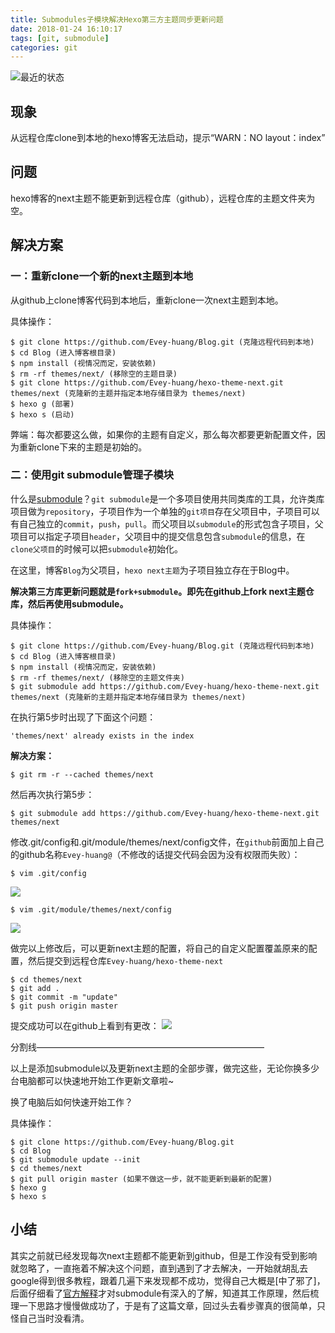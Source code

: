 ```yaml
---
title: Submodules子模块解决Hexo第三方主题同步更新问题
date: 2018-01-24 16:10:17
tags: [git, submodule]
categories: git
---
```


![最近的状态](http://p1cjg886l.bkt.clouddn.com/cry1.jpg)





## 现象

从远程仓库clone到本地的hexo博客无法启动，提示“WARN：NO layout：index”

## 问题

hexo博客的next主题不能更新到远程仓库（github），远程仓库的主题文件夹为空。

## 解决方案

### 一：重新clone一个新的next主题到本地

从github上clone博客代码到本地后，重新clone一次next主题到本地。

具体操作：

```shell
$ git clone https://github.com/Evey-huang/Blog.git (克隆远程代码到本地)
$ cd Blog (进入博客根目录)
$ npm install (视情况而定，安装依赖)
$ rm -rf themes/next/ (移除空的主题目录)
$ git clone https://github.com/Evey-huang/hexo-theme-next.git themes/next (克隆新的主题并指定本地存储目录为 themes/next)
$ hexo g (部署)
$ hexo s (启动)
```

弊端：每次都要这么做，如果你的主题有自定义，那么每次都要更新配置文件，因为重新clone下来的主题是初始的。



### 二：使用git submodule管理子模块

什么是[submodule](https://git-scm.com/book/zh/v2/Git-%E5%B7%A5%E5%85%B7-%E5%AD%90%E6%A8%A1%E5%9D%97)？`git submodule`是一个多项目使用共同类库的工具，允许类库项目做为`repository`，子项目作为一个单独的`git项目`存在父项目中，子项目可以有自己独立的`commit`，`push`，`pull`。而父项目以`submodule`的形式包含子项目，父项目可以指定子项目`header`，父项目中的提交信息包含`submodule`的信息，在`clone父项目`的时候可以把`submodule`初始化。

在这里，博客`Blog`为父项目，`hexo next主题`为子项目独立存在于Blog中。

**解决第三方库更新问题就是`fork+submodule`。即先在github上fork next主题仓库，然后再使用submodule。**

具体操作：

```shell
$ git clone https://github.com/Evey-huang/Blog.git (克隆远程代码到本地)
$ cd Blog (进入博客根目录)
$ npm install (视情况而定，安装依赖)
$ rm -rf themes/next/ (移除空的主题文件夹)
$ git submodule add https://github.com/Evey-huang/hexo-theme-next.git themes/next (克隆新的主题并指定本地存储目录为 themes/next)
```



在执行第5步时出现了下面这个问题：

```
'themes/next' already exists in the index
```

**解决方案：**

```shell
$ git rm -r --cached themes/next
```



然后再次执行第5步：

```shell
$ git submodule add https://github.com/Evey-huang/hexo-theme-next.git themes/next
```



修改.git/config和.git/module/themes/next/config文件，在`github`前面加上自己的github名称`Evey-huang@`（不修改的话提交代码会因为没有权限而失败）：

```shell
$ vim .git/config
```

![](http://p1cjg886l.bkt.clouddn.com/submodule1.png)



```shell
$ vim .git/module/themes/next/config
```

![](http://p1cjg886l.bkt.clouddn.com/submodule2.png)



做完以上修改后，可以更新next主题的配置，将自己的自定义配置覆盖原来的配置，然后提交到远程仓库`Evey-huang/hexo-theme-next`

```shell
$ cd themes/next
$ git add .
$ git commit -m "update"
$ git push origin master
```

提交成功可以在github上看到有更改：
![](http://p1cjg886l.bkt.clouddn.com/submodule3.png)



分割线——————————————————————————

以上是添加submodule以及更新next主题的全部步骤，做完这些，无论你换多少台电脑都可以快速地开始工作更新文章啦~

换了电脑后如何快速开始工作？

具体操作：

```shell
$ git clone https://github.com/Evey-huang/Blog.git
$ cd Blog
$ git submodule update --init
$ cd themes/next
$ git pull origin master (如果不做这一步，就不能更新到最新的配置)
$ hexo g
$ hexo s
```



## 小结

其实之前就已经发现每次next主题都不能更新到github，但是工作没有受到影响就忽略了，一直拖着不解决这个问题，直到遇到了才去解决，一开始就胡乱去google得到很多教程，跟着几遍下来发现都不成功，觉得自己大概是[中了邪了]，后面仔细看了[官方解释](https://git-scm.com/book/zh/v2/Git-%E5%B7%A5%E5%85%B7-%E5%AD%90%E6%A8%A1%E5%9D%97)才对submodule有深入的了解，知道其工作原理，然后梳理一下思路才慢慢做成功了，于是有了这篇文章，回过头去看步骤真的很简单，只怪自己当时没看清。
